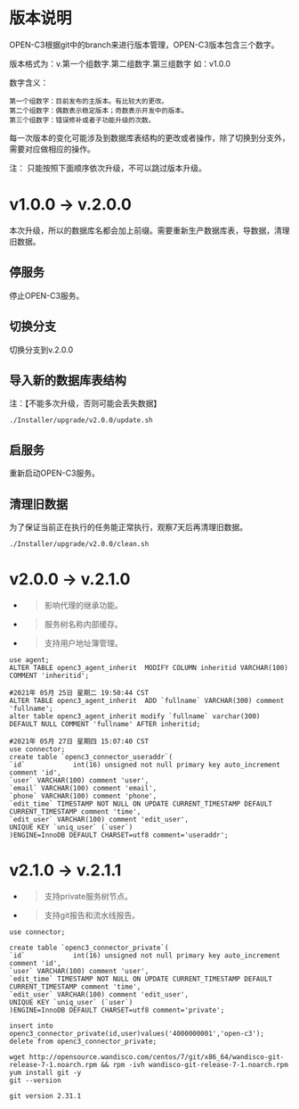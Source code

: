 # 版本说明

OPEN-C3根据git中的branch来进行版本管理，OPEN-C3版本包含三个数字。

版本格式为：v.第一个组数字.第二组数字.第三组数字 如：v1.0.0

数字含义：
```
第一个组数字：目前发布的主版本。有比较大的更改。
第二个组数字：偶数表示稳定版本；奇数表示开发中的版本。
第三个组数字：错误修补或者子功能升级的次数。
```

每一次版本的变化可能涉及到数据库表结构的更改或者操作，除了切换到分支外，需要对应做相应的操作。

注： 只能按照下面顺序依次升级，不可以跳过版本升级。

# v1.0.0 -> v.2.0.0

本次升级，所以的数据库名都会加上前缀。需要重新生产数据库表，导数据，清理旧数据。

## 停服务

停止OPEN-C3服务。

## 切换分支

切换分支到v.2.0.0

## 导入新的数据库表结构

注：【不能多次升级，否则可能会丢失数据】
```
./Installer/upgrade/v2.0.0/update.sh
```

## 启服务

重新启动OPEN-C3服务。

## 清理旧数据

为了保证当前正在执行的任务能正常执行，观察7天后再清理旧数据。

```
./Installer/upgrade/v2.0.0/clean.sh
```

# v2.0.0 -> v.2.1.0

* > 影响代理的继承功能。
* > 服务树名称内部缓存。
* > 支持用户地址簿管理。

```
use agent;
ALTER TABLE openc3_agent_inherit  MODIFY COLUMN inheritid VARCHAR(100) COMMENT 'inheritid';

#2021年 05月 25日 星期二 19:50:44 CST
ALTER TABLE openc3_agent_inherit  ADD `fullname` VARCHAR(300) comment 'fullname';
alter table openc3_agent_inherit modify `fullname` varchar(300) DEFAULT NULL COMMENT 'fullname' AFTER inheritid;

#2021年 05月 27日 星期四 15:07:40 CST
use connector;
create table `openc3_connector_useraddr`(
`id`            int(16) unsigned not null primary key auto_increment comment 'id',
`user` VARCHAR(100) comment 'user',
`email` VARCHAR(100) comment 'email',
`phone` VARCHAR(100) comment 'phone',
`edit_time` TIMESTAMP NOT NULL ON UPDATE CURRENT_TIMESTAMP DEFAULT CURRENT_TIMESTAMP comment 'time',
`edit_user` VARCHAR(100) comment 'edit_user',
UNIQUE KEY `uniq_user` (`user`)
)ENGINE=InnoDB DEFAULT CHARSET=utf8 comment='useraddr';
```

# v2.1.0 -> v.2.1.1

* > 支持private服务树节点。
* > 支持git报告和流水线报告。

```
use connector;

create table `openc3_connector_private`(
`id`            int(16) unsigned not null primary key auto_increment comment 'id',
`user` VARCHAR(100) comment 'user',
`edit_time` TIMESTAMP NOT NULL ON UPDATE CURRENT_TIMESTAMP DEFAULT CURRENT_TIMESTAMP comment 'time',
`edit_user` VARCHAR(100) comment 'edit_user',
UNIQUE KEY `uniq_user` (`user`)
)ENGINE=InnoDB DEFAULT CHARSET=utf8 comment='private';

insert into openc3_connector_private(id,user)values('4000000001','open-c3');
delete from openc3_connector_private;
```

```
wget http://opensource.wandisco.com/centos/7/git/x86_64/wandisco-git-release-7-1.noarch.rpm && rpm -ivh wandisco-git-release-7-1.noarch.rpm
yum install git -y
git --version
 
git version 2.31.1
```
